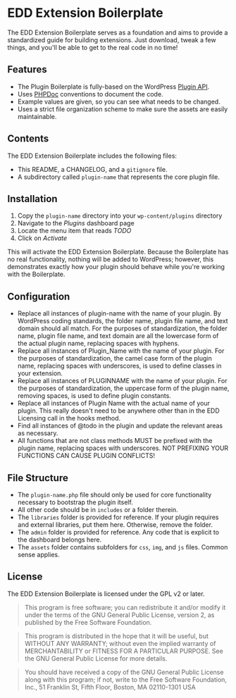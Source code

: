 # EDD Extension Boilerplate

The EDD Extension Boilerplate serves as a foundation and aims to provide a standardized guide for building extensions. Just download, tweak a few things, and you'll be able to get to the real code in no time!

## Features

* The Plugin Boilerplate is fully-based on the WordPress [Plugin API](http://codex.wordpress.org/Plugin_API).
* Uses [PHPDoc](http://en.wikipedia.org/wiki/PHPDoc) conventions to document the code.
* Example values are given, so you can see what needs to be changed.
* Uses a strict file organization scheme to make sure the assets are easily maintainable.

## Contents

The EDD Extension Boilerplate includes the following files:

* This README, a CHANGELOG, and a `gitignore` file.
* A subdirectory called `plugin-name` that represents the core plugin file.

## Installation

1. Copy the `plugin-name` directory into your `wp-content/plugins` directory
2. Navigate to the *Plugins* dashboard page
3. Locate the menu item that reads *TODO*
4. Click on *Activate*

This will activate the EDD Extension Boilerplate. Because the Boilerplate has no real functionality, nothing will be added to WordPress; however, this demonstrates exactly how your plugin should behave while you're working with the Boilerplate.

## Configuration

 * Replace all instances of plugin-name with the name of your plugin. By WordPress coding standards, the folder name, plugin file name, and text domain should all match. For the purposes of standardization, the folder name, plugin file name, and text domain are all the lowercase form of the actual plugin name, replacing spaces with hyphens.
 * Replace all instances of Plugin_Name with the name of your plugin. For the purposes of standardization, the camel case form of the plugin name, replacing spaces with underscores, is used to define classes in your extension.
 * Replace all instances of PLUGINNAME with the name of your plugin. For the purposes of standardization, the uppercase form of the plugin name, removing spaces, is used to define plugin constants.
 * Replace all instances of Plugin Name with the actual name of your plugin. This really doesn't need to be anywhere other than in the EDD Licensing call in the hooks method.
 * Find all instances of @todo in the plugin and update the relevant areas as necessary.
 * All functions that are not class methods MUST be prefixed with the plugin name, replacing spaces with underscores. NOT PREFIXING YOUR FUNCTIONS CAN CAUSE PLUGIN CONFLICTS!

## File Structure

 * The `plugin-name.php` file should only be used for core functionality necessary to bootstrap the plugin itself.
 * All other code should be in `includes` or a folder therein.
 * The `libraries` folder is provided for reference. If your plugin requires and external libraries, put them here. Otherwise, remove the folder.
 * The `admin` folder is provided for reference. Any code that is explicit to the dashboard belongs here.
 * The `assets` folder contains subfolders for `css`, `img`, and `js` files. Common sense applies.

## License

The EDD Extension Boilerplate is licensed under the GPL v2 or later.

> This program is free software; you can redistribute it and/or modify
it under the terms of the GNU General Public License, version 2, as
published by the Free Software Foundation.

> This program is distributed in the hope that it will be useful,
but WITHOUT ANY WARRANTY; without even the implied warranty of
MERCHANTABILITY or FITNESS FOR A PARTICULAR PURPOSE.  See the
GNU General Public License for more details.

> You should have received a copy of the GNU General Public License
along with this program; if not, write to the Free Software
Foundation, Inc., 51 Franklin St, Fifth Floor, Boston, MA  02110-1301  USA

